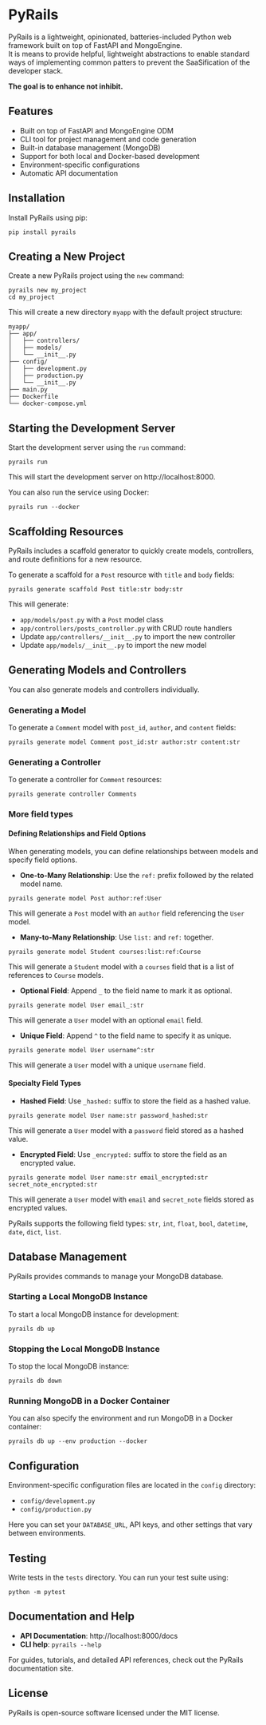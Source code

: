 # PyRails

PyRails is a lightweight, opinionated, batteries-included Python web framework built on top of FastAPI and MongoEngine.   
It is means to provide helpful, lightweight abstractions to enable standard ways of implementing common patters to 
prevent the SaaSification of the developer stack. 

**The goal is to enhance not inhibit.**


## Features

- Built on top of FastAPI and MongoEngine ODM
- CLI tool for project management and code generation
- Built-in database management (MongoDB)
- Support for both local and Docker-based development
- Environment-specific configurations
- Automatic API documentation


## Installation

Install PyRails using pip:

`pip install pyrails`

## Creating a New Project

Create a new PyRails project using the `new` command:

```
pyrails new my_project
cd my_project
```

This will create a new directory `myapp` with the default project structure:

```
myapp/
├── app/
│   ├── controllers/
│   ├── models/
│   └── __init__.py
├── config/
│   ├── development.py
│   ├── production.py  
│   └── __init__.py
├── main.py
├── Dockerfile
└── docker-compose.yml
```

## Starting the Development Server

Start the development server using the `run` command:

```
pyrails run
```

This will start the development server on http://localhost:8000.


You can also run the service using Docker:

```
pyrails run --docker
```


## Scaffolding Resources

PyRails includes a scaffold generator to quickly create models, controllers, and route definitions for a new resource.

To generate a scaffold for a `Post` resource with `title` and `body` fields:

```
pyrails generate scaffold Post title:str body:str
```

This will generate:

- `app/models/post.py` with a `Post` model class
- `app/controllers/posts_controller.py` with CRUD route handlers
- Update `app/controllers/__init__.py` to import the new controller
- Update `app/models/__init__.py` to import the new model 

## Generating Models and Controllers

You can also generate models and controllers individually.

### Generating a Model

To generate a `Comment` model with `post_id`, `author`, and `content` fields:

```
pyrails generate model Comment post_id:str author:str content:str
```

### Generating a Controller

To generate a controller for `Comment` resources:

```
pyrails generate controller Comments
```

### More field types

#### Defining Relationships and Field Options

When generating models, you can define relationships between models and specify field options.

- **One-to-Many Relationship**: Use the `ref:` prefix followed by the related model name.

```
pyrails generate model Post author:ref:User
```

This will generate a `Post` model with an `author` field referencing the `User` model.

- **Many-to-Many Relationship**: Use `list:` and `ref:` together.

```
pyrails generate model Student courses:list:ref:Course
```

This will generate a `Student` model with a `courses` field that is a list of references to `Course` models.

- **Optional Field**: Append `_` to the field name to mark it as optional.

```
pyrails generate model User email_:str
```

This will generate a `User` model with an optional `email` field.

- **Unique Field**: Append `^` to the field name to specify it as unique.

```
pyrails generate model User username^:str
```

This will generate a `User` model with a unique `username` field.

#### Specialty Field Types

- **Hashed Field**: Use `_hashed:` suffix to store the field as a hashed value.

```
pyrails generate model User name:str password_hashed:str
```

This will generate a `User` model with a `password` field stored as a hashed value.

- **Encrypted Field**: Use `_encrypted:` suffix to store the field as an encrypted value.

```
pyrails generate model User name:str email_encrypted:str secret_note_encrypted:str
```

This will generate a `User` model with `email` and `secret_note` fields stored as encrypted values.

PyRails supports the following field types: `str`, `int`, `float`, `bool`, `datetime`, `date`, `dict`, `list`.

## Database Management

PyRails provides commands to manage your MongoDB database.

### Starting a Local MongoDB Instance

To start a local MongoDB instance for development:

```
pyrails db up
```

### Stopping the Local MongoDB Instance

To stop the local MongoDB instance:

```
pyrails db down
```

### Running MongoDB in a Docker Container

You can also specify the environment and run MongoDB in a Docker container:

```
pyrails db up --env production --docker
```

## Configuration

Environment-specific configuration files are located in the `config` directory:

- `config/development.py`
- `config/production.py`

Here you can set your `DATABASE_URL`, API keys, and other settings that vary between environments.

## Testing

Write tests in the `tests` directory. You can run your test suite using:

```
python -m pytest
```

## Documentation and Help

- **API Documentation**: http://localhost:8000/docs
- **CLI help**: `pyrails --help`

For guides, tutorials, and detailed API references, check out the PyRails documentation site.


## License

PyRails is open-source software licensed under the MIT license.
